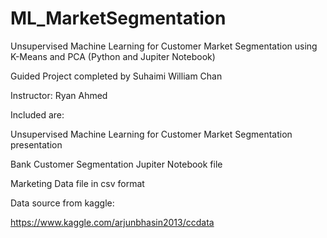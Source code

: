 # ML_MarketSegmentation
Unsupervised Machine Learning for Customer Market Segmentation using K-Means and PCA (Python and Jupiter Notebook)

Guided Project completed by Suhaimi William Chan

Instructor: Ryan Ahmed

Included are: 

Unsupervised Machine Learning for Customer Market Segmentation presentation

Bank Customer Segmentation Jupiter Notebook file

Marketing Data file in csv format

Data source from kaggle:

https://www.kaggle.com/arjunbhasin2013/ccdata
